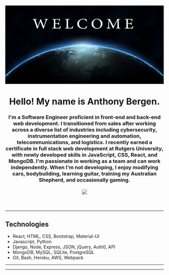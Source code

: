 <img align="center" src="welcome.webp" alt="welcome"
	title="welcome banner" width="1000" height="250" />

<h1 align="center">
Hello! My name is Anthony Bergen.
</h1>
<h3 align="center" style="margin-bottom:10px">I'm a Software Engineer proficient in front-end and back-end web development. I transitioned from sales after working across a diverse list of industries including cybersecurity, instrumentation engineering and automation, telecommunications, and logistics. I recently earned a certificate in full stack web development at Rutgers University, with newly developed skills in JavaScript, CSS, React, and MongoDB. I'm passionate in working as a team and can work independently. When I'm not developing, I enjoy modifying cars, bodybuilding, learning guitar, training my Australian Shepherd, and occasionally gaming.</h4>
<div align="center">
  <h4>
    </a>
    <a href="https://github-readme-stats.vercel.app/api?username=adbergen&show_icons=true&theme=radical"><img src="https://github-readme-stats.vercel.app/api?username=adbergen&show_icons=true&theme=radical"/></a>
</h4>
<br>
</div>

<hr>

## Technologies

<ul>
<li>React, HTML, CSS, Bootstrap, Material-UI</li>
<li>Javascript, Python</li>
<li>Django, Node, Express, JSON, jQuery, Auth0, API</li>
<li>MongoDB, MySQL, SQLite, PostgreSQL</li>
<li>Git, Bash, Heroku, AWS, Webpack</li>
</ul>

<hr>
<hr>
